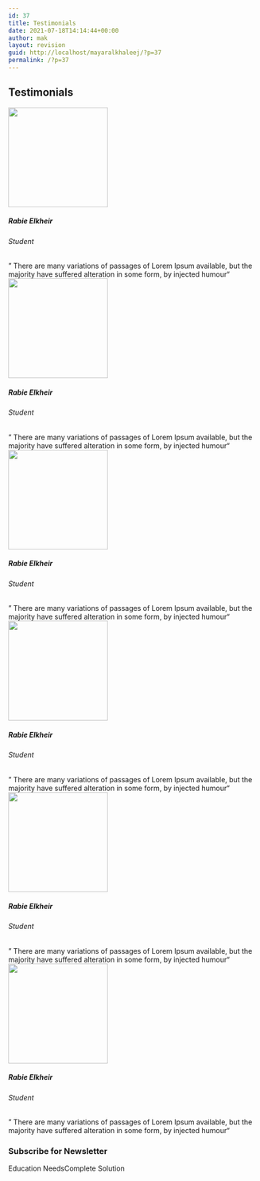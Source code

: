 ```yaml
---
id: 37
title: Testimonials
date: 2021-07-18T14:14:44+00:00
author: mak
layout: revision
guid: http://localhost/mayaralkhaleej/?p=37
permalink: /?p=37
---
```

## Testimonials

<img width="200" height="200" src="https://localhost/mayaralkhaleej/wp-content/uploads/2021/07/zoal-3.png" alt="" loading="lazy" srcset="https://localhost/mayaralkhaleej/wp-content/uploads/2021/07/zoal-3.png 200w, https://localhost/mayaralkhaleej/wp-content/uploads/2021/07/zoal-3-150x150.png 150w" sizes="(max-width: 200px) 100vw, 200px" /> 

##### Rabie Elkheir

###### Student

” There are many variations of passages of Lorem Ipsum available, but the majority have suffered alteration in some form, by injected humour“  
<img width="200" height="200" src="https://localhost/mayaralkhaleej/wp-content/uploads/2021/07/zoal-3.png" alt="" loading="lazy" srcset="https://localhost/mayaralkhaleej/wp-content/uploads/2021/07/zoal-3.png 200w, https://localhost/mayaralkhaleej/wp-content/uploads/2021/07/zoal-3-150x150.png 150w" sizes="(max-width: 200px) 100vw, 200px" /> 

##### Rabie Elkheir

###### Student

” There are many variations of passages of Lorem Ipsum available, but the majority have suffered alteration in some form, by injected humour“  
<img width="200" height="200" src="https://localhost/mayaralkhaleej/wp-content/uploads/2021/07/zoal-2.png" alt="" loading="lazy" srcset="https://localhost/mayaralkhaleej/wp-content/uploads/2021/07/zoal-2.png 200w, https://localhost/mayaralkhaleej/wp-content/uploads/2021/07/zoal-2-150x150.png 150w" sizes="(max-width: 200px) 100vw, 200px" /> 

##### Rabie Elkheir

###### Student

” There are many variations of passages of Lorem Ipsum available, but the majority have suffered alteration in some form, by injected humour“  
<img width="200" height="200" src="https://localhost/mayaralkhaleej/wp-content/uploads/2021/07/zoal-2.png" alt="" loading="lazy" srcset="https://localhost/mayaralkhaleej/wp-content/uploads/2021/07/zoal-2.png 200w, https://localhost/mayaralkhaleej/wp-content/uploads/2021/07/zoal-2-150x150.png 150w" sizes="(max-width: 200px) 100vw, 200px" /> 

##### Rabie Elkheir

###### Student

” There are many variations of passages of Lorem Ipsum available, but the majority have suffered alteration in some form, by injected humour“  
<img width="200" height="200" src="https://localhost/mayaralkhaleej/wp-content/uploads/2021/07/zoal-1.png" alt="" loading="lazy" srcset="https://localhost/mayaralkhaleej/wp-content/uploads/2021/07/zoal-1.png 200w, https://localhost/mayaralkhaleej/wp-content/uploads/2021/07/zoal-1-150x150.png 150w" sizes="(max-width: 200px) 100vw, 200px" /> 

##### Rabie Elkheir

###### Student

” There are many variations of passages of Lorem Ipsum available, but the majority have suffered alteration in some form, by injected humour“  
<img width="200" height="200" src="https://localhost/mayaralkhaleej/wp-content/uploads/2021/07/zoal-1.png" alt="" loading="lazy" srcset="https://localhost/mayaralkhaleej/wp-content/uploads/2021/07/zoal-1.png 200w, https://localhost/mayaralkhaleej/wp-content/uploads/2021/07/zoal-1-150x150.png 150w" sizes="(max-width: 200px) 100vw, 200px" /> 

##### Rabie Elkheir

###### Student

” There are many variations of passages of Lorem Ipsum available, but the majority have suffered alteration in some form, by injected humour“ 

### Subscribe for Newsletter  


Education NeedsComplete Solution